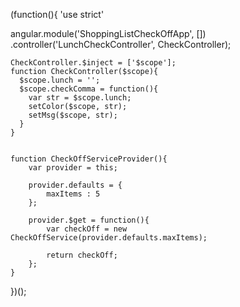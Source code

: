 (function(){
  'use strict'

  angular.module('ShoppingListCheckOffApp', [])
    .controller('LunchCheckController', CheckController);

    CheckController.$inject = ['$scope'];
    function CheckController($scope){
      $scope.lunch = '';
      $scope.checkComma = function(){
        var str = $scope.lunch;
        setColor($scope, str);
        setMsg($scope, str);
      }
    }

    
    function CheckOffServiceProvider(){
        var provider = this;
		
		provider.defaults = {
			maxItems : 5
		};

        provider.$get = function(){
            var checkOff = new CheckOffService(provider.defaults.maxItems);

            return checkOff;
        };
    }

})();
